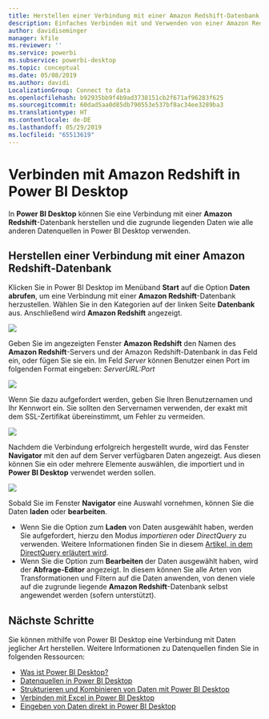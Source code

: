 ```yaml
---
title: Herstellen einer Verbindung mit einer Amazon Redshift-Datenbank in Power BI Desktop
description: Einfaches Verbinden mit und Verwenden von einer Amazon Redshift-Datenbank in Power BI Desktop
author: davidiseminger
manager: kfile
ms.reviewer: ''
ms.service: powerbi
ms.subservice: powerbi-desktop
ms.topic: conceptual
ms.date: 05/08/2019
ms.author: davidi
LocalizationGroup: Connect to data
ms.openlocfilehash: b92935bb9f4b9ad3738151cb2f671af96283f625
ms.sourcegitcommit: 60dad5aa0d85db790553e537bf8ac34ee3289ba3
ms.translationtype: HT
ms.contentlocale: de-DE
ms.lasthandoff: 05/29/2019
ms.locfileid: "65513619"
---
```

# <a name="connect-to-amazon-redshift-in-power-bi-desktop"></a>Verbinden mit Amazon Redshift in Power BI Desktop
In **Power BI Desktop** können Sie eine Verbindung mit einer **Amazon Redshift**-Datenbank herstellen und die zugrunde liegenden Daten wie alle anderen Datenquellen in Power BI Desktop verwenden.

## <a name="connect-to-an-amazon-redshift-database"></a>Herstellen einer Verbindung mit einer Amazon Redshift-Datenbank
Klicken Sie in Power BI Desktop im Menüband **Start** auf die Option **Daten abrufen**, um eine Verbindung mit einer **Amazon Redshift**-Datenbank herzustellen. Wählen Sie in den Kategorien auf der linken Seite **Datenbank** aus. Anschließend wird **Amazon Redshift** angezeigt.

![](media/desktop-connect-redshift/connect_redshift_3.png)

Geben Sie im angezeigten Fenster **Amazon Redshift** den Namen des **Amazon Redshift**-Servers und der Amazon Redshift-Datenbank in das Feld ein, oder fügen Sie sie ein. Im Feld *Server* können Benutzer einen Port im folgenden Format eingeben: *ServerURL:Port*

![](media/desktop-connect-redshift/connect_redshift_4.png)

Wenn Sie dazu aufgefordert werden, geben Sie Ihren Benutzernamen und Ihr Kennwort ein. Sie sollten den Servernamen verwenden, der exakt mit dem SSL-Zertifikat übereinstimmt, um Fehler zu vermeiden. 

![](media/desktop-connect-redshift/connect_redshift_5.png)

Nachdem die Verbindung erfolgreich hergestellt wurde, wird das Fenster **Navigator** mit den auf dem Server verfügbaren Daten angezeigt. Aus diesen können Sie ein oder mehrere Elemente auswählen, die importiert und in **Power BI Desktop** verwendet werden sollen.

![](media/desktop-connect-redshift/connect_redshift_6.png)

Sobald Sie im Fenster **Navigator** eine Auswahl vornehmen, können Sie die Daten **laden** oder **bearbeiten**.

* Wenn Sie die Option zum **Laden** von Daten ausgewählt haben, werden Sie aufgefordert, hierzu den Modus *importieren* oder *DirectQuery* zu verwenden. Weitere Informationen finden Sie in diesem [Artikel, in dem DirectQuery erläutert wird](desktop-use-directquery.md).
* Wenn Sie die Option zum **Bearbeiten** der Daten ausgewählt haben, wird der **Abfrage-Editor** angezeigt. In diesem können Sie alle Arten von Transformationen und Filtern auf die Daten anwenden, von denen viele auf die zugrunde liegende **Amazon Redshift**-Datenbank selbst angewendet werden (sofern unterstützt).

## <a name="next-steps"></a>Nächste Schritte
Sie können mithilfe von Power BI Desktop eine Verbindung mit Daten jeglicher Art herstellen. Weitere Informationen zu Datenquellen finden Sie in folgenden Ressourcen:

* [Was ist Power BI Desktop?](desktop-what-is-desktop.md)
* [Datenquellen in Power BI Desktop](desktop-data-sources.md)
* [Strukturieren und Kombinieren von Daten mit Power BI Desktop](desktop-shape-and-combine-data.md)
* [Verbinden mit Excel in Power BI Desktop](desktop-connect-excel.md)   
* [Eingeben von Daten direkt in Power BI Desktop](desktop-enter-data-directly-into-desktop.md)   

